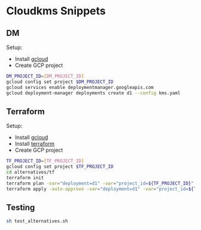 # Cloudkms Snippets

## DM

Setup:

* Install [gcloud](https://cloud.google.com/sdk/docs/install)
* Create GCP project

```bash
DM_PROJECT_ID=[DM_PROJECT_ID]
gcloud config set project $DM_PROJECT_ID
gcloud services enable deploymentmanager.googleapis.com
gcloud deployment-manager deployments create d1 --config kms.yaml
```

## Terraform

Setup:

* Install [gcloud](https://cloud.google.com/sdk/docs/install)
* Install [terraform](https://www.terraform.io/downloads.html)
* Create GCP project

```bash
TF_PROJECT_ID=[TF_PROJECT_ID]
gcloud config set project $TF_PROJECT_ID
cd alternatives/tf
terraform init
terraform plan -var="deployment=d1" -var="project_id=${TF_PROJECT_ID}"
terraform apply -auto-approve -var="deployment=d1" -var="project_id=${TF_PROJECT_ID}"
```

## Testing

```bash
sh test_alternatives.sh
```
